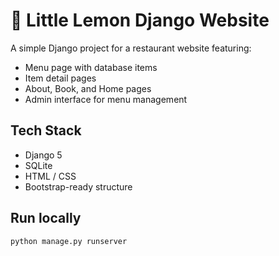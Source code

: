 # 🍋 Little Lemon Django Website

A simple Django project for a restaurant website featuring:
- Menu page with database items
- Item detail pages
- About, Book, and Home pages
- Admin interface for menu management

## Tech Stack
- Django 5
- SQLite
- HTML / CSS
- Bootstrap-ready structure

## Run locally
```bash
python manage.py runserver
